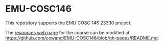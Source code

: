 # EMU-COSC146

This repository supports the EMU COSC 146 23330 project.

The [resources web page](https://cowang.github.io/EMU-COSC146/) for the course can be modified at <https://github.com/cowang/EMU-COSC146/blob/gh-pages/README.md>.
